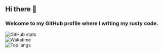 ## Hi there 👋
### Welcome to my GitHub profile where I writing my rusty code.

<!--
#### Currently working on:
  - My website [\*Click\*](https://github.com/TheSainEyereg/olejka.pw)  
  - ZeroBot [\*Click\*](https://github.com/TheSainEyereg/ZeroBot-Discord)
-->

![GitHub stats](https://github-readme-stats.vercel.app/api?username=TheSainEyereg&show_icons=true&count_private=true&bg_color=45,F50E55,3D24F8&title_color=fff&text_color=fff&icon_color=fff&border_radius=10&hide_border=true)  
![Wakatime](https://github-readme-stats.vercel.app/api/wakatime?username=Olejka&hide_border=true&bg_color=00000000&text_color=888)  
![Top langs](https://github-readme-stats.vercel.app/api/top-langs/?username=TheSainEyereg&layout=compact&hide_border=true&bg_color=00000000&text_color=888)
